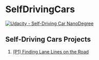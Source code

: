 # SelfDrivingCars

[![Udacity - Self-Driving Car NanoDegree](https://s3.amazonaws.com/udacity-sdc/github/shield-carnd.svg)](http://www.udacity.com/drive)


## Self-Driving Cars Projects

1. [(P1)  Finding Lane Lines on the Road](https://github.com/gtesei/SelfDrivingCars/tree/master/P1-CarND-LaneLines)
